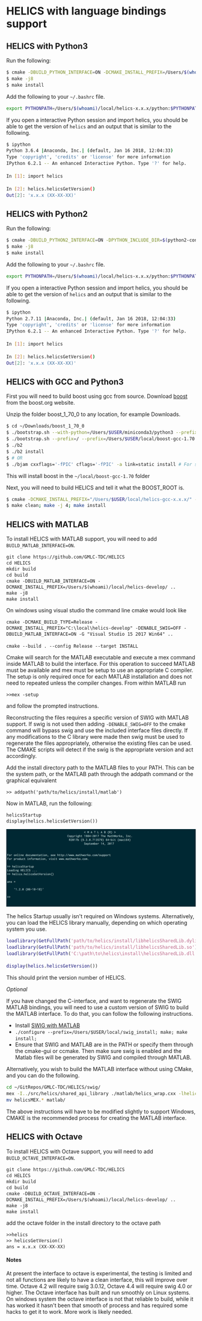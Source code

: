 # HELICS with language bindings support

## HELICS with Python3

Run the following:

```bash
$ cmake -DBUILD_PYTHON_INTERFACE=ON -DCMAKE_INSTALL_PREFIX=/Users/$(whoami)/local/helics-x.x.x/ ..
$ make -j8
$ make install
```

Add the following to your `~/.bashrc` file.

```bash
export PYTHONPATH=/Users/$(whoami)/local/helics-x.x.x/python:$PYTHONPATH
```

If you open a interactive Python session and import helics, you should be able to get the version of `helics` and an output that is similar to the following.

```bash
$ ipython
Python 3.6.4 |Anaconda, Inc.| (default, Jan 16 2018, 12:04:33)
Type 'copyright', 'credits' or 'license' for more information
IPython 6.2.1 -- An enhanced Interactive Python. Type '?' for help.

In [1]: import helics

In [2]: helics.helicsGetVersion()
Out[2]: 'x.x.x (XX-XX-XX)'

```

## HELICS with Python2

Run the following:

```bash
$ cmake -DBUILD_PYTHON2_INTERFACE=ON -DPYTHON_INCLUDE_DIR=$(python2-config --prefix)/include/python2.7/ -DPYTHON_LIBRARY=$(python2-config --prefix)/lib/python2.7/libpython2.7.dylib -DCMAKE_INSTALL_PREFIX=/Users/$(whoami)/local/helics-x.x.x/ ..
$ make -j8
$ make install
```

Add the following to your `~/.bashrc` file.

```bash
export PYTHONPATH=/Users/$(whoami)/local/helics-x.x.x/python:$PYTHONPATH
```

If you open a interactive Python session and import helics, you should be able to get the version of `helics` and an output that is similar to the following.

```bash
$ ipython
Python 2.7.11 |Anaconda, Inc.| (default, Jan 16 2018, 12:04:33)
Type 'copyright', 'credits' or 'license' for more information
IPython 6.2.1 -- An enhanced Interactive Python. Type '?' for help.

In [1]: import helics

In [2]: helics.helicsGetVersion()
Out[2]: 'x.x.x (XX-XX-XX)'

```

## HELICS with GCC and Python3

First you will need to build boost using gcc from source. Download
[boost](http://www.boost.org/users/history/version_1_70_0.html) from the
boost.org website.

Unzip the folder boost\_1\_70\_0 to any location, for example Downloads.

```bash
$ cd ~/Downloads/boost_1_70_0
$ ./bootstrap.sh --with-python=/Users/$USER/miniconda3/python3 --prefix=/usr/local/Cellar/gcc/7.2.0_1/bin/gcc-7
$ ./bootstrap.sh --prefix=/ --prefix=/Users/$USER/local/boost-gcc-1.70
$ ./b2
$ ./b2 install
$ # OR
$ ./bjam cxxflags='-fPIC' cflags='-fPIC' -a link=static install # For static linking
```

This will install boost in the `~/local/boost-gcc-1.70` folder

Next, you will need to build HELICS and tell it what the BOOST\_ROOT is.

```bash
$ cmake -DCMAKE_INSTALL_PREFIX="/Users/$USER/local/helics-gcc-x.x.x/" -DBOOST_ROOT="/Users/$USER/local/boost-gcc-1.64" -DBUILD_PYTHON_INTERFACE=ON -DPYTHON_LIBRARY=$(python3-config --prefix)/lib/libpython3.6m.dylib -DPYTHON_INCLUDE_DIR=$(python3-config --prefix)/include/python3.6m -DCMAKE_C_COMPILER=/usr/local/Cellar/gcc/7.2.0_1/bin/gcc-7 -DCMAKE_CXX_COMPILER=/usr/local/Cellar/gcc/7.2.0_1/bin/g++-7 ../
$ make clean; make -j 4; make install
```

## HELICS with MATLAB

To install HELICS with MATLAB support, you will need to add `BUILD_MATLAB_INTERFACE=ON`.

```
git clone https://github.com/GMLC-TDC/HELICS
cd HELICS
mkdir build
cd build
cmake -DBUILD_MATLAB_INTERFACE=ON -DCMAKE_INSTALL_PREFIX=/Users/$(whoami)/local/helics-develop/ ..
make -j8
make install
```

On windows using visual studio the command line cmake would look like
```
cmake -DCMAKE_BUILD_TYPE=Release -DCMAKE_INSTALL_PREFIX="C:\local\helics-develop" -DENABLE_SWIG=OFF -DBUILD_MATLAB_INTERFACE=ON -G "Visual Studio 15 2017 Win64" ..

cmake --build . --config Release --target INSTALL
```
Cmake will search for the MATLAB executable and execute a mex command inside MATLAB to build the interface.
For this operation to succeed MATLAB must be available and mex must be setup to use an appropriate C compiler.  The setup is only required once for each MATLAB installation and does not need to repeated unless the compiler changes.  From within MATLAB run
```
>>mex -setup
```
and follow the prompted instructions.

Reconstructing the files requires a specific version of SWIG with MATLAB support. If swig is not used then adding `-DENABLE_SWIG=OFF` to the cmake command will bypass swig and use the included interface files directly.  If any modifications to the C library were made then swig must be used to regenerate the files appropriately, otherwise the existing files can be used.  The CMAKE scripts will detect if the swig is the appropriate version and act accordingly.

Add the install directory path to the MATLAB files to your PATH. This can be the system path, or the MATLAB path through the addpath command or the graphical equivalent
```
>> addpath('path/to/helics/install/matlab')
```

Now in MATLAB, run the following:

```
helicsStartup
display(helics.helicsGetVersion())
```

![](./../img/matlab-success.png)

The helics Startup usually isn't required on Windows systems.  Alternatively, you can load the HELICS library manually, depending on which operating system you use.

```matlab
loadlibrary(GetFullPath('path/to/helics/install/libhelicsSharedLib.dylib'));
loadlibrary(GetFullPath('path/to/helics/install/libhelicsSharedLib.so'));
loadlibrary(GetFullPath('C:\path\to\helics\install\helicsSharedLib.dll'));

display(helics.helicsGetVersion())
```

This should print the version number of HELICS.


*Optional*

If you have changed the C-interface, and want to regenerate the SWIG MATLAB bindings, you will need to use a custom version of SWIG to build the MATLAB interface.
To do that, you can follow the following instructions.

- Install [SWIG with MATLAB](https://github.com/jaeandersson/swig/)
- `./configure --prefix=/Users/$USER/local/swig_install; make; make install;`
- Ensure that SWIG and MATLAB are in the PATH or specify them through the cmake-gui or ccmake.  Then make sure swig is enabled and the Matlab files will be generated by SWIG and compiled through MATLAB.


Alternatively, you wish to build the MATLAB interface without using CMake, and you can do the following.

```bash
cd ~/GitRepos/GMLC-TDC/HELICS/swig/
mex -I../src/helics/shared_api_library ./matlab/helics_wrap.cxx -lhelicsSharedLib -L/path/to/helics_install/lib/helics/
mv helicsMEX.* matlab/
```

The above instructions will have to be modified slightly to support Windows,  CMAKE is the recommended process for creating the MATLAB interface.

## HELICS with Octave

To install HELICS with Octave support, you will need to add `BUILD_OCTAVE_INTERFACE=ON`.

```
git clone https://github.com/GMLC-TDC/HELICS
cd HELICS
mkdir build
cd build
cmake -DBUILD_OCTAVE_INTERFACE=ON -DCMAKE_INSTALL_PREFIX=/Users/$(whoami)/local/helics-develop/ ..
make -j8
make install
```

add the octave folder in the install directory to the octave path
```
>>helics
>> helicsGetVersion()
ans = x.x.x (XX-XX-XX)
```

#### Notes
At present the interface to octave is experimental,  the testing is limited and not all functions are likely to have a clean interface, this will improve over time.
Octave 4.2 will require swig 3.0.12,  Octave 4.4 will require swig 4.0 or higher.  The Octave interface has built and run smoothly on Linux systems.
On windows system the octave interface is not that reliable to build, while it has worked it hasn't been that smooth of process and has required some hacks to get it to work.  More work is likely needed.
